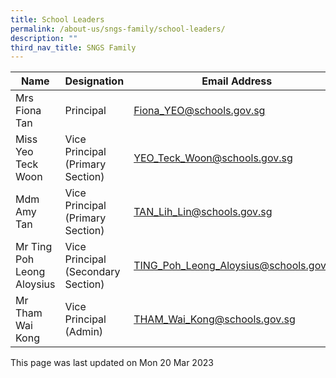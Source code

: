 ```yaml
---
title: School Leaders
permalink: /about-us/sngs-family/school-leaders/
description: ""
third_nav_title: SNGS Family
---
```

| Name | Designation | Email Address |
| -------- | -------- | -------- |
| Mrs Fiona Tan     | Principal     | Fiona_YEO@schools.gov.sg     |
| Miss Yeo Teck Woon     | Vice Principal (Primary Section)     | YEO_Teck_Woon@schools.gov.sg     |
| Mdm Amy Tan     | Vice Principal (Primary Section)     | TAN_Lih_Lin@schools.gov.sg     |
| Mr Ting Poh Leong Aloysius    | Vice Principal (Secondary Section)     | TING_Poh_Leong_Aloysius@schools.gov.sg     |
| Mr Tham Wai Kong     | Vice Principal (Admin)     | THAM_Wai_Kong@schools.gov.sg     |


This page was last updated on Mon 20 Mar 2023